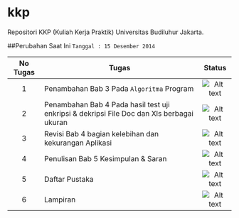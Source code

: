 kkp
===

Repositori KKP (Kuliah Kerja Praktik) Universitas Budiluhur Jakarta.

##Perubahan Saat Ini
`Tanggal : 15 Desember 2014`

| No Tugas   |      Tugas      |  Status |
|:----------:|-------------|:------:|
| 1 |  Penambahan Bab 3 Pada `Algoritma` Program |![Alt text](http://icons.iconarchive.com/icons/hopstarter/sleek-xp-basic/24/Ok-icon.png) |
| 2 | Penambahan Bab 4 Pada hasil test uji enkripsi & dekripsi File Doc dan Xls berbagai ukuran |![Alt text](http://icons.iconarchive.com/icons/hopstarter/sleek-xp-basic/24/Ok-icon.png)|
| 3 |Revisi Bab 4 bagian kelebihan dan kekurangan Aplikasi|![Alt text](http://icons.iconarchive.com/icons/hopstarter/sleek-xp-basic/24/Ok-icon.png)|
| 4 |Penulisan Bab 5 Kesimpulan & Saran|![Alt text](http://icons.iconarchive.com/icons/custom-icon-design/flatastic-2/24/process-info-icon.png)|
| 5 |Daftar Pustaka|![Alt text](http://icons.iconarchive.com/icons/custom-icon-design/flatastic-2/24/process-info-icon.png)|
| 6 |Lampiran|![Alt text](http://icons.iconarchive.com/icons/custom-icon-design/flatastic-2/24/process-info-icon.png)|

